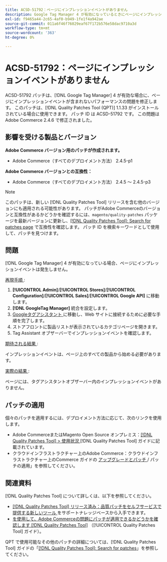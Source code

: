 ```yaml
---
title: ACSD-51792：ページにインプレッションイベントがありません
description: Google Tag Manager 4 が有効になっているときにページにインプレッションイベントが発生しないAdobe Commerceのパフォーマンスの問題を修正するため、ACSD-51792 パッチを適用してください。
exl-id: f9465a44-2c65-4af0-b949-1fe1f4a942ae
source-git-commit: 011a6f46f76029eaf67f172b576e58dac9710a3d
workflow-type: tm+mt
source-wordcount: '363'
ht-degree: 0%

---
```


# ACSD-51792：ページにインプレッションイベントがありません

ACSD-51792 パッチは、[!DNL Google Tag Manager] 4 が有効な場合に、ページにインプレッションイベントが含まれないパフォーマンスの問題を修正します。 このパッチは、[!DNL Quality Patches Tool (QPT)] 1.1.33 がインストールされている場合に使用できます。 パッチ ID は ACSD-51792 です。 この問題はAdobe Commerce 2.4.6 で修正されました。

## 影響を受ける製品とバージョン

**Adobe Commerce バージョン用のパッチが作成されます。**

* Adobe Commerce（すべてのデプロイメント方法） 2.4.5-p1

**Adobe Commerce バージョンとの互換性：**

* Adobe Commerce（すべてのデプロイメント方法） 2.4.5 ～ 2.4.5-p3

>[!NOTE]
>
>このパッチは、新しい [!DNL Quality Patches Tool] リリースを含む他のバージョンにも適用される可能性があります。 パッチがAdobe Commerceのバージョンと互換性があるかどうかを確認するには、`magento/quality-patches` パッケージを最新バージョンに更新し、[[!DNL Quality Patches Tool]: Search for patches page](https://experienceleague.adobe.com/tools/commerce-quality-patches/index.html) で互換性を確認します。 パッチ ID を検索キーワードとして使用して、パッチを見つけます。

## 問題

[!DNL Google Tag Manager] 4 が有効になっている場合、ページにインプレッションイベントは発生しません。

<u> 再現手順 </u>:

1. **[!UICONTROL Admin]**/**[!UICONTROL Stores]**/**[!UICONTROL Configuration]**/**[!UICONTROL Sales]**/**[!UICONTROL Google API]** に移動します。
1. **[!DNL GoogleTag Manager]** 統合を設定します。
1. [Googleタグアシスタント ](https://tagassistant.google.com/) に移動し、Web サイトに接続するために必要な手順を完了します。
1. ストアフロントに製品リストが表示されているカテゴリページを開きます。
1. Tag Assistant オブザーバーでインプレッションイベントを確認します。

<u> 期待される結果 </u>:

インプレッションイベントは、ページ上のすべての製品から始める必要があります。

<u> 実際の結果 </u>:

ページには、タグアシスタントオブザーバー内のインプレッションイベントがありません。

## パッチの適用

個々のパッチを適用するには、デプロイメント方法に応じて、次のリンクを使用します。

* Adobe CommerceまたはMagento Open Source オンプレミス：[[!DNL Quality Patches Tool] > 使用状況 ](/help/tools/quality-patches-tool/usage.md)[!DNL Quality Patches Tool] ガイドに記載されています。
* クラウドインフラストラクチャー上のAdobe Commerce：クラウドインフラストラクチャー上のCommerce ガイドの [ アップグレードとパッチ ](https://experienceleague.adobe.com/docs/commerce-cloud-service/user-guide/develop/upgrade/apply-patches.html)/ パッチの適用」を参照してください。

## 関連資料

[!DNL Quality Patches Tool] について詳しくは、以下を参照してください。

* [[!DNL Quality Patches Tool]  リリース済み：品質パッチをセルフサービスで提供する新しいツール ](https://experienceleague.adobe.com/en/docs/commerce-operations/tools/quality-patches-tool/quality-patches-tool-to-self-serve-quality-patches) をサポートナレッジベースから入手できます。
* [ を使用して、Adobe Commerceの問題にパッチが適用できるかどうかを確認します  [!DNL Quality Patches Tool]](/help/tools/quality-patches-tool/patches-available-in-qpt/check-patch-for-magento-issue-with-magento-quality-patches.md) （[!UICONTROL Quality Patches Tool] ガイド）。


QPT で使用可能なその他のパッチの詳細については、[!DNL Quality Patches Tool] ガイドの「[[!DNL Quality Patches Tool]: Search for patches](https://experienceleague.adobe.com/tools/commerce-quality-patches/index.html)」を参照してください。
